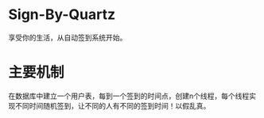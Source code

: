 # Sign-By-Quartz
享受你的生活，从自动签到系统开始。

# 主要机制

在数据库中建立一个用户表，每到一个签到的时间点，创建n个线程，每个线程实现不同时间随机签到，让不同的人有不同的签到时间！以假乱真。
